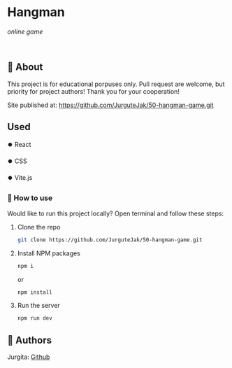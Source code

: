 # Hangman

_online game_

<br>

## 🌟 About

This project is for educational porpuses only. Pull request are welcome, but priority for project authors! Thank you for your cooperation!

Site published at: https://github.com/JurguteJak/50-hangman-game.git

## Used

⏺️ React

⏺️ CSS

⏺️ Vite.js

### 🏃 How to use

Would like to run this project locally? Open terminal and follow these steps:

1. Clone the repo

    ```sh
    git clone https://github.com/JurguteJak/50-hangman-game.git

    ```

2. Install NPM packages
    ```sh
    npm i
    ```
    or
    ```sh
    npm install
    ```
3. Run the server

    ```sh
    npm run dev
    ```

## 🎅 Authors

Jurgita: [Github](https://github.com/JurguteJak)
